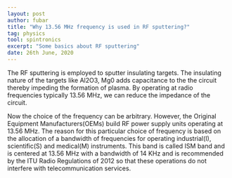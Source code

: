 ```yaml
---
layout: post
author: fubar
title: "Why 13.56 MHz frequency is used in RF sputtering?"
tag: physics
tool: spintronics
excerpt: "Some basics about RF sputtering"
date: 26th June, 2020
---
```


The RF sputtering is employed to sputter insulating targets. The insulating nature of the targets like Al2O3, Mg0 adds capacitance to the the circuit thereby impeding the formation of plasma. By operating at radio frequencies typically 13.56 MHz, we can reduce the impedance of the circuit.

Now the choice of the frequency can be arbitrary. However, the Original Equipment Manufacturers(OEMs) build RF power supply units operating at 13.56 MHz. The reason for this particular choice of frequency is based on the allocation of a bandwidth of frequencies for operating industrial(I), scientific(S) and medical(M) instruments. This band is called ISM band and is centered at 13.56 MHz with a bandwidth of 14 KHz and is recommended by the ITU Radio Regulations of 2012 so that these operations do not interfere with telecommunication services.
